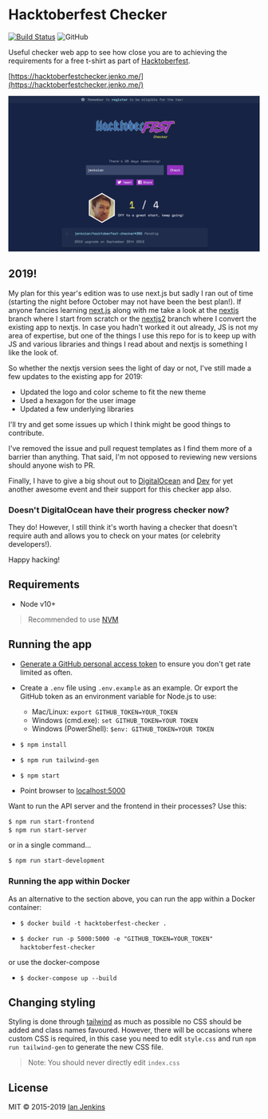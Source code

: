 # Hacktoberfest Checker

[![Build Status](https://travis-ci.org/jenkoian/hacktoberfest-checker.svg?branch=master)](https://travis-ci.org/jenkoian/hacktoberfest-checker)
![GitHub](https://img.shields.io/github/license/mashape/apistatus.svg)

Useful checker web app to see how close you are to achieving the requirements for a free t-shirt as part of [Hacktoberfest](https://hacktoberfest.digitalocean.com/).

[https://hacktoberfestchecker.jenko.me/](https://hacktoberfestchecker.jenko.me/)

![Screenshot](hacktoberfest-checker-2019.png)

## 2019!

My plan for this year's edition was to use next.js but sadly I ran out of time (starting the night before October may not have been the best plan!).
If anyone fancies learning [next.js](https://nextjs.org) along with me take a look at the [nextjs](https://github.com/jenkoian/hacktoberfest-checker/tree/nextjs) branch where I start from scratch or the [nextjs2](https://github.com/jenkoian/hacktoberfest-checker/tree/nextjs2) branch where I convert the existing app to nextjs.
In case you hadn't worked it out already, JS is not my area of expertise, but one of the things I use this repo for is to keep up with JS and various libraries and things I read about and nextjs is something I like the look of.

So whether the nextjs version sees the light of day or not, I've still made a few updates to the existing app for 2019:

* Updated the logo and color scheme to fit the new theme
* Used a hexagon for the user image
* Updated a few underlying libraries

I'll try and get some issues up which I think might be good things to contribute.

I've removed the issue and pull request templates as I find them more of a barrier than anything. That said, I'm not opposed to reviewing new versions should anyone wish to PR.

Finally, I have to give a big shout out to [DigitalOcean](https://www.digitalocean.com/) and [Dev](https://dev.to/) for yet another awesome event and their support for this checker app also.

### Doesn't DigitalOcean have their progress checker now?

They do! However, I still think it's worth having a checker that doesn't require auth and allows you to check on your mates (or celebrity developers!).

Happy hacking!

## Requirements

* Node v10+
> Recommended to use [NVM](https://github.com/creationix/nvm)

## Running the app

* [Generate a GitHub personal access token](https://github.com/settings/tokens/new?scopes=&description=Hacktoberfest%20Checker) to ensure you don't get rate limited as often.

* Create a `.env` file using `.env.example` as an example. Or export the GitHub token as an environment variable for Node.js to use:
   * Mac/Linux: `export GITHUB_TOKEN=YOUR_TOKEN`
   * Windows (cmd.exe): `set GITHUB_TOKEN=YOUR TOKEN`
   * Windows (PowerShell): `$env: GITHUB_TOKEN=YOUR TOKEN`

* `$ npm install`

* `$ npm run tailwind-gen`

* `$ npm start`

* Point browser to [localhost:5000](http://localhost:5000)

Want to run the API server and the frontend in their processes? Use this:
```bash
$ npm run start-frontend
$ npm run start-server
```

or in a single command...

```bash
$ npm run start-development
```

### Running the app within Docker

As an alternative to the section above, you can run the app within a Docker container:

* `$ docker build -t hacktoberfest-checker .`

* `$ docker run -p 5000:5000 -e "GITHUB_TOKEN=YOUR_TOKEN" hacktoberfest-checker`

or use the docker-compose

* `$ docker-compose up --build`

## Changing styling

Styling is done through [tailwind](https://tailwindcss.com/) as much as possible no CSS should be added and class names favoured.
However, there will be occasions where custom CSS is required, in this case you need to edit `style.css`
and run `npm run tailwind-gen` to generate the new CSS file.

> Note: You should never directly edit `index.css`

## License

MIT © 2015-2019 [Ian Jenkins](https://github.com/jenkoian)
